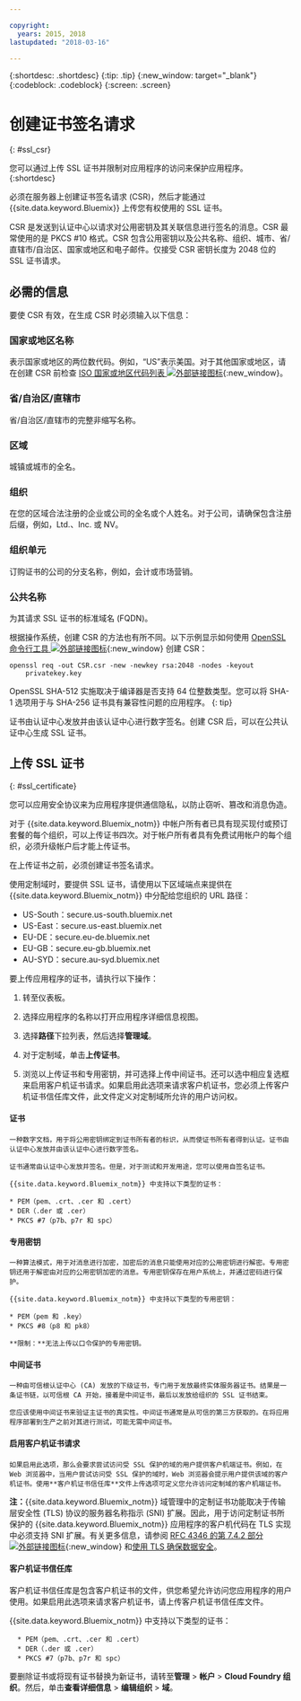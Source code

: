 ```yaml
---

copyright:
  years: 2015, 2018
lastupdated: "2018-03-16"

---
```


{:shortdesc: .shortdesc}
{:tip: .tip}
{:new_window: target="_blank"}
{:codeblock: .codeblock}
{:screen: .screen}

# 创建证书签名请求
{: #ssl_csr}

您可以通过上传 SSL 证书并限制对应用程序的访问来保护应用程序。
{:shortdesc}

必须在服务器上创建证书签名请求 (CSR)，然后才能通过 {{site.data.keyword.Bluemix}} 上传您有权使用的 SSL 证书。

CSR 是发送到认证中心以请求对公用密钥及其关联信息进行签名的消息。CSR 最常使用的是 PKCS #10 格式。CSR 包含公用密钥以及公共名称、组织、城市、省/直辖市/自治区、国家或地区和电子邮件。仅接受 CSR 密钥长度为 2048 位的 SSL 证书请求。

## 必需的信息

要使 CSR 有效，在生成 CSR 时必须输入以下信息：

### 国家或地区名称

  表示国家或地区的两位数代码。例如，“US”表示美国。对于其他国家或地区，请在创建 CSR 前检查 [ISO 国家或地区代码列表 ![外部链接图标](../icons/launch-glyph.svg "外部链接图标")](https://www.iso.org/obp/ui/#search){:new_window}。

### 省/自治区/直辖市

  省/自治区/直辖市的完整非缩写名称。

### 区域

  城镇或城市的全名。

### 组织

  在您的区域合法注册的企业或公司的全名或个人姓名。对于公司，请确保包含注册后缀，例如，Ltd.、Inc. 或 NV。

### 组织单元

  订购证书的公司的分支名称，例如，会计或市场营销。

### 公共名称

  为其请求 SSL 证书的标准域名 (FQDN)。

根据操作系统，创建 CSR 的方法也有所不同。以下示例显示如何使用 [OpenSSL 命令行工具 ![外部链接图标](../icons/launch-glyph.svg "外部链接图标")](http://www.openssl.org/){:new_window} 创建 CSR：

```
openssl req -out CSR.csr -new -newkey rsa:2048 -nodes -keyout
    privatekey.key
```

OpenSSL SHA-512 实施取决于编译器是否支持 64 位整数类型。您可以将 SHA-1 选项用于与 SHA-256 证书具有兼容性问题的应用程序。
{: tip}

证书由认证中心发放并由该认证中心进行数字签名。创建 CSR 后，可以在公共认证中心生成 SSL 证书。

## 上传 SSL 证书
{: #ssl_certificate}

您可以应用安全协议来为应用程序提供通信隐私，以防止窃听、篡改和消息伪造。

对于 {{site.data.keyword.Bluemix_notm}} 中帐户所有者已具有现买现付或预订套餐的每个组织，可以上传证书四次。对于帐户所有者具有免费试用帐户的每个组织，必须升级帐户后才能上传证书。

在上传证书之前，必须创建证书签名请求。

使用定制域时，要提供 SSL 证书，请使用以下区域端点来提供在 {{site.data.keyword.Bluemix_notm}} 中分配给您组织的 URL 路径：

  * US-South：secure.us-south.bluemix.net
  * US-East：secure.us-east.bluemix.net
  * EU-DE：secure.eu-de.bluemix.net
  * EU-GB：secure.eu-gb.bluemix.net
  * AU-SYD：secure.au-syd.bluemix.net


要上传应用程序的证书，请执行以下操作：

1. 转至仪表板。

2. 选择应用程序的名称以打开应用程序详细信息视图。

3. 选择**路径**下拉列表，然后选择**管理域**。

3. 对于定制域，单击**上传证书**。

4. 浏览以上传证书和专用密钥，并可选择上传中间证书。还可以选中相应复选框来启用客户机证书请求。如果启用此选项来请求客户机证书，您必须上传客户机证书信任库文件，此文件定义对定制域所允许的用户访问权。

  #### 证书

    一种数字文档，用于将公用密钥绑定到证书所有者的标识，从而使证书所有者得到认证。证书由认证中心发放并由该认证中心进行数字签名。

    证书通常由认证中心发放并签名。但是，对于测试和开发用途，您可以使用自签名证书。

    {{site.data.keyword.Bluemix_notm}} 中支持以下类型的证书：

	* PEM（pem、.crt、.cer 和 .cert）
	* DER（.der 或 .cer）
	* PKCS #7（p7b、p7r 和 spc）

  #### 专用密钥

    一种算法模式，用于对消息进行加密，加密后的消息只能使用对应的公用密钥进行解密。专用密钥还用于解密由对应的公用密钥加密的消息。专用密钥保存在用户系统上，并通过密码进行保护。

    {{site.data.keyword.Bluemix_notm}} 中支持以下类型的专用密钥：

    * PEM（pem 和 .key） 
    * PKCS #8（p8 和 pk8）

    **限制：**无法上传以口令保护的专用密钥。

  #### 中间证书

    一种由可信根认证中心 (CA) 发放的下级证书，专门用于发放最终实体服务器证书。结果是一条证书链，以可信根 CA 开始，接着是中间证书，最后以发放给组织的 SSL 证书结束。

    您应该使用中间证书来验证主证书的真实性。中间证书通常是从可信的第三方获取的。在将应用程序部署到生产之前对其进行测试，可能无需中间证书。

  #### 启用客户机证书请求

    如果启用此选项，那么会要求尝试访问受 SSL 保护的域的用户提供客户机端证书。例如，在 Web 浏览器中，当用户尝试访问受 SSL 保护的域时，Web 浏览器会提示用户提供该域的客户机证书。使用**客户机证书信任库**文件上传选项可定义您允许访问定制域的客户机端证书。

  **注：**{{site.data.keyword.Bluemix_notm}} 域管理中的定制证书功能取决于传输层安全性 (TLS) 协议的服务器名称指示 (SNI) 扩展。因此，用于访问定制证书所保护的 {{site.data.keyword.Bluemix_notm}}
应用程序的客户机代码在 TLS 实现中必须支持 SNI 扩展。有关更多信息，请参阅 [RFC 4346 的第 7.4.2 部分 ![外部链接图标](../icons/launch-glyph.svg "外部链接图标")](http://tools.ietf.org/html/rfc4346#section-7.4.2){:new_window} 和[使用 TLS 确保数据安全](/docs/get-support/appsectls.html)。

  #### 客户机证书信任库

  客户机证书信任库是包含客户机证书的文件，供您希望允许访问您应用程序的用户使用。如果启用此选项来请求客户机证书，请上传客户机证书信任库文件。

   {{site.data.keyword.Bluemix_notm}} 中支持以下类型的证书：

      * PEM（pem、.crt、.cer 和 .cert）
	  * DER（.der 或 .cer）
      * PKCS #7（p7b、p7r 和 spc）

要删除证书或将现有证书替换为新证书，请转至**管理** > **帐户** > **Cloud Foundry 组织**。然后，单击**查看详细信息** > **编辑组织** > **域**。
